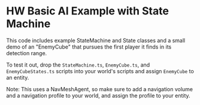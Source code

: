 # HW Basic AI Example with State Machine

This code includes example StateMachine and State classes and a small demo of an "EnemyCube" that pursues the first player it finds in its detection range.

To test it out, drop the `StateMachine.ts`, `EnemyCube.ts`, and `EnemyCubeStates.ts` scripts into your world's scripts and assign `EnemyCube` to an entity.

Note: This uses a NavMeshAgent, so make sure to add a navigation volume and a navigation profile to your world, and assign the profile to your entity.